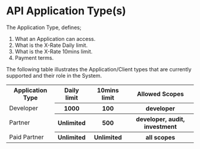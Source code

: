 # API Application Type(s)

The Application Type, defines;

1. What an Application can access.
2. What is the X-Rate Daily limit.
3. What is the X-Rate 10mins limit.
4. Payment terms.

The following table illustrates the Application/Client types that are currently supported and their role in the System.

<table>
    <tr>
        <th>Application Type</th>
        <th>Daily limit</th>
        <th>10mins limit</th>
        <th>Allowed Scopes</th>
    </tr>
    <tr>
        <td>Developer</td>
        <th>1000</th>
        <th>100</th>
        <th>developer</th>
    </tr>
    <tr>
        <td>Partner</td>
        <th>Unlimited</th>
        <th>500</th>
        <th>developer, audit, investment</th>
    </tr>
    <tr>
        <td>Paid Partner</td>
        <th>Unlimited</th>
        <th>Unlimited</th>
        <th>all scopes</th>
    </tr>
</table>
